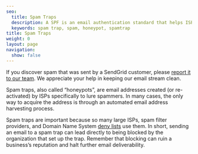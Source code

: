 ```yaml
---
seo:
  title: Spam Traps
  description: A SPF is an email authentication standard that helps ISPs better identify legitimate email senders.
  keywords: spam trap, spam, honeypot, spamtrap
title: Spam Traps
weight: 0
layout: page
navigation:
  show: false
---
```


<call-out>

If you discover spam that was sent by a SendGrid customer, please [report it to our team](https://sendgrid.com/report-spam/). We appreciate your help in keeping our email stream clean.

</call-out>

Spam traps, also called “honeypots”, are email addresses created (or re-activated) by ISPs specifically to lure spammers. In many cases, the only way to acquire the address is through an automated email address harvesting process.

Spam traps are important because so many large ISPs, spam filter providers, and Domain Name System [deny lists]({{root_url}}/glossary/deny-list/) use them. In short, sending an email to a spam trap can lead directly to being blocked by the organization that set up the trap. Remember that blocking can ruin a business’s reputation and halt further email deliverability.

<call-out-link linktext="EXPERT INSIGHTS" img="/img/expert-insights-promo2.png" link="https://sendgrid.com/solutions/expert-insights/">
